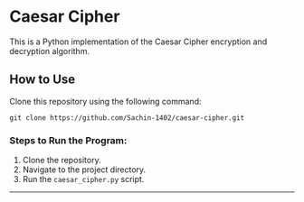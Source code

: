 # Caesar Cipher

This is a Python implementation of the Caesar Cipher encryption and decryption algorithm.

## How to Use

Clone this repository using the following command:

`git clone https://github.com/Sachin-1402/caesar-cipher.git`

### Steps to Run the Program:
1. Clone the repository.
2. Navigate to the project directory.
3. Run the `caesar_cipher.py` script.

---
